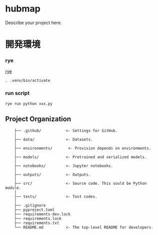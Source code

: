 # hubmap

Describe your project here.

# 開発環境
### rye
[rye](https://github.com/mitsuhiko/rye) 
```
. .venv/bin/activate
```
### run script 
```
rye run python xxx.py
```

## Project Organization

```
    ├── .github/           <- Settings for GitHub.
    │
    ├── data/              <- Datasets.
    │
    ├── environments/       <- Provision depends on environments.
    │
    ├── models/            <- Pretrained and serialized models.
    │
    ├── notebooks/         <- Jupyter notebooks.
    │
    ├── outputs/           <- Outputs.
    │
    ├── src/               <- Source code. This sould be Python module.
    │
    ├── tests/             <- Test codes.
    │
    ├── .gitignore
    ├── pyproject.toml
    ├── requirements-dev.lock
    ├── requirements.lock
    ├── requirements.txt
    └── README.md          <- The top-level README for developers.

```